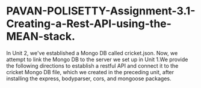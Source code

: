 # PAVAN-POLISETTY-Assignment-3.1-Creating-a-Rest-API-using-the-MEAN-stack.
In Unit 2, we've established a Mongo DB called cricket.json. Now, we attempt to link the Mongo DB to the server we set up in Unit 1.We provide the following directions to establish a restful API and connect it to the cricket Mongo DB file, which we created in the preceding unit, after installing the express, bodyparser, cors, and mongoose packages. 
 
